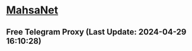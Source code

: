 
# [MahsaNet](https://t.me/mahsa_net)
## Free Telegram Proxy (Last Update: 2024-04-29 16:10:28)

    
